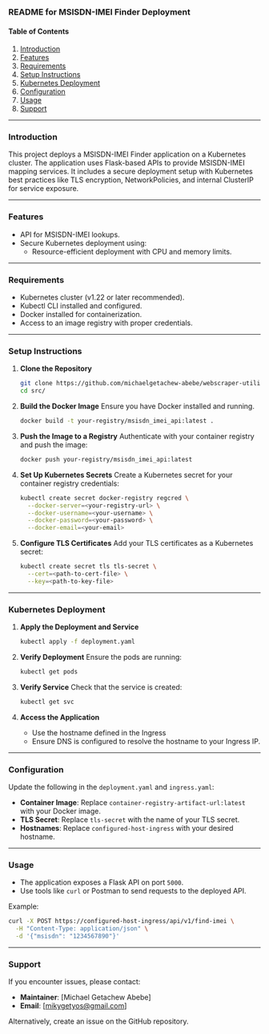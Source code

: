 ### README for MSISDN-IMEI Finder Deployment


#### **Table of Contents**
1. [Introduction](#introduction)
2. [Features](#features)
3. [Requirements](#requirements)
4. [Setup Instructions](#setup-instructions)
5. [Kubernetes Deployment](#kubernetes-deployment)
6. [Configuration](#configuration)
7. [Usage](#usage)
8. [Support](#support)

---

### **Introduction**
This project deploys a MSISDN-IMEI Finder application on a Kubernetes cluster. The application uses Flask-based APIs to provide MSISDN-IMEI mapping services. It includes a secure deployment setup with Kubernetes best practices like TLS encryption, NetworkPolicies, and internal ClusterIP for service exposure.

---

### **Features**
- API for MSISDN-IMEI lookups.
- Secure Kubernetes deployment using:
    - Resource-efficient deployment with CPU and memory limits.

---

### **Requirements**
- Kubernetes cluster (v1.22 or later recommended).
- Kubectl CLI installed and configured.
- Docker installed for containerization.
- Access to an image registry with proper credentials.

---

### **Setup Instructions**

1. **Clone the Repository**
   ```bash
   git clone https://github.com/michaelgetachew-abebe/webscraper-utility.git
   cd src/
   ```

2. **Build the Docker Image**
   Ensure you have Docker installed and running.
   ```bash
   docker build -t your-registry/msisdn_imei_api:latest .
   ```

3. **Push the Image to a Registry**
   Authenticate with your container registry and push the image:
   ```bash
   docker push your-registry/msisdn_imei_api:latest
   ```

4. **Set Up Kubernetes Secrets**
   Create a Kubernetes secret for your container registry credentials:
   ```bash
   kubectl create secret docker-registry regcred \
     --docker-server=<your-registry-url> \
     --docker-username=<your-username> \
     --docker-password=<your-password> \
     --docker-email=<your-email>
   ```

5. **Configure TLS Certificates**
   Add your TLS certificates as a Kubernetes secret:
   ```bash
   kubectl create secret tls tls-secret \
     --cert=<path-to-cert-file> \
     --key=<path-to-key-file>
   ```

---

### **Kubernetes Deployment**

1. **Apply the Deployment and Service**
   ```bash
   kubectl apply -f deployment.yaml
   ```

2. **Verify Deployment**
   Ensure the pods are running:
   ```bash
   kubectl get pods
   ```

3. **Verify Service**
   Check that the service is created:
   ```bash
   kubectl get svc
   ```

4. **Access the Application**
   - Use the hostname defined in the Ingress 
   - Ensure DNS is configured to resolve the hostname to your Ingress IP.

---

### **Configuration**
Update the following in the `deployment.yaml` and `ingress.yaml`:
- **Container Image**: Replace `container-registry-artifact-url:latest` with your Docker image.
- **TLS Secret**: Replace `tls-secret` with the name of your TLS secret.
- **Hostnames**: Replace `configured-host-ingress` with your desired hostname.

---

### **Usage**
- The application exposes a Flask API on port `5000`.
- Use tools like `curl` or Postman to send requests to the deployed API.

Example:
```bash
curl -X POST https://configured-host-ingress/api/v1/find-imei \
  -H "Content-Type: application/json" \
  -d '{"msisdn": "1234567890"}'
```

---

### **Support**
If you encounter issues, please contact:
- **Maintainer**: [Michael Getachew Abebe]
- **Email**: [mikygetyos@gmail.com]

Alternatively, create an issue on the GitHub repository.
